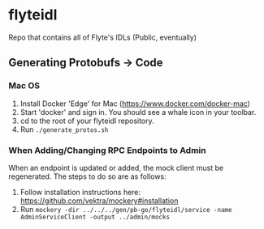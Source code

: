 # flyteidl
Repo that contains all of Flyte's IDLs (Public, eventually)

## Generating Protobufs -> Code

### Mac OS

1. Install Docker 'Edge' for Mac (https://www.docker.com/docker-mac)
2. Start 'docker' and sign in.  You should see a whale icon in your toolbar.
3. cd to the root of your flyteidl repository.
4. Run `./generate_protos.sh`

### When Adding/Changing RPC Endpoints to Admin

When an endpoint is updated or added, the mock client must be regenerated.  The steps to do so are as follows:

1. Follow installation instructions here: https://github.com/vektra/mockery#installation
2. Run `mockery -dir ../../../gen/pb-go/flyteidl/service -name AdminServiceClient -output ../admin/mocks`

